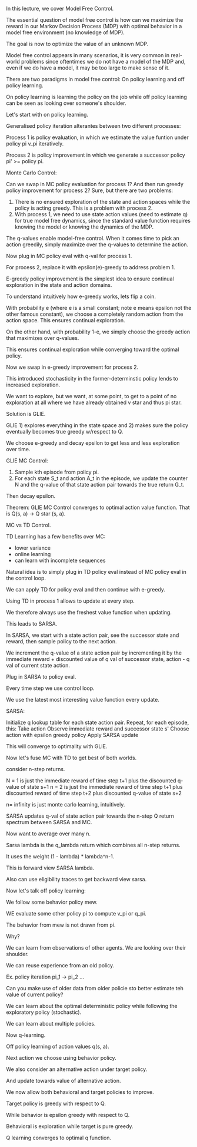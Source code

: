 In this lecture, we cover Model Free Control. 

The essential question of model free control is how can we maximize the reward in our Markov Decision Process (MDP) with optimal behavior in a model free environment
(no knowledge of MDP). 

The goal is now to optimize the value of an unknown MDP. 

Model free control appears in many scenarios, it is very common in real-world problems since oftentimes we do not have a model of the MDP and, even if we do have a model,
it may be too large to make sense of it. 

There are two paradigms in model free control: On policy learning and off policy learning.

On policy learning is learning the policy on the job while off policy learning can be seen as looking over someone's shoulder. 

Let's start with on policy learning. 

Generalised policy iteration alterantes between two different processes:

Process 1 is policy evaluation, in which we estimate the value funtion under policy pi v_pi iteratively.

Process 2 is policy improvement in which we generate a successor policy pi' >= policy pi. 

Monte Carlo Control:

Can we swap in MC policy evaluation for process 1? And then run greedy policy improvement for process 2? Sure, but there are two problems:

1. There is no ensured exploration of the state and action spaces while the policy is acting greedy. This is a problem with process 2. 
2. With process 1, we need to use state action values (need to estimate q) for true model free dynamics, since the standard value function requires knowing the model or 
knowing the dynamics of the MDP. 

The q-values enable model-free control. When it comes time to pick an action greedily, simply maximize over the q-values to determine the action. 

Now plug in MC policy eval with q-val for process 1. 

For process 2, replace it with epsilon(e)-greedy to address problem 1. 

E-greedy policy improvement is the simplest idea to ensure continual exploration in the state and action domains. 

To understand intuitively how e-greedy works, lets flip a coin. 

With probability e (where e is a small constant;  note e means epsilon not the other famous constant), we choose a completely random action from the action space.
This ensures continual exploration. 

On the other hand, with probability 1-e, we simply choose the greedy action that maximizes over q-values. 

This ensures continual exploration while converging toward the optimal policy. 

Now we swap in e-greedy improvement for process 2. 

This introduced stochasticity in the former-determinstic policy lends to increased exploration. 

We want to explore, but we want, at some point, to get to a point of no exploration at all where we have already obtained v star and thus pi star. 

Solution is GLIE. 

GLIE 1) explores everything in the state space and 2) makes sure the policy eventually becomes true greedy w/respect to Q. 

We choose e-greedy and decay epsilon to get less and less exploration over time. 

GLIE MC Control:

1) Sample kth episode from policy pi.
2) For each state S_t and action A_t in the episode, we update the counter N and the q-value of that state action pair towards the true return G_t. 

Then decay epsilon.

Theorem: GLIE MC Control converges to optimal action value function. That is Q(s, a) -> Q star (s, a).

MC vs TD Control.

TD Learning has a few benefits over MC:

- lower variance
- online learning
- can learn with incomplete sequences

Natural idea is to simply plug in TD policy eval instead of MC policy eval in the control loop. 

We can apply TD for policy eval and then continue with e-greedy. 

Using TD in process 1 allows to update at every step. 

We therefore always use the freshest value function when updating. 

This leads to SARSA.

In SARSA, we start with a state action pair, see the successor state and reward, then sample policy to the next action. 

We increment the q-value of a state action pair by incrementing it by the immediate reward + discounted value of q val of successor state, action - q val of current state
action. 

Plug in SARSA to policy eval. 

Every time step we use control loop. 

We use the latest most interesting value function every update. 

SARSA:

Initialize q lookup table for each state action pair.
Repeat, for each episode, this:
Take action
Observe immediate reward and successor state s'
Choose action with epsilon greedy policy
Apply SARSA update

This will converge to optimality with GLIE. 

Now let's fuse MC with TD to get best of both worlds. 

consider n-step returns. 

N = 1 is just the immediate reward of time step t+1 plus the discounted q-value of state s+1
n = 2 is just the immediate reward of time step t+1 plus discounted reward of time step t+2 plus discounted q-value of state s+2

n= infinity is just monte carlo learning, intuitively. 

SARSA updates q-val of state action pair towards the n-step Q return spectrum between SARSA and MC.

Now want to average over many n.

Sarsa lambda is the q_lambda return which combines all n-step returns.

It uses the weight (1 - lambda) * lambda^n-1.

This is forward view SARSA lambda. 

Also can use eligibility traces to get backward view sarsa. 

Now let's talk off policy learning:

We follow some behavior policy mew. 

WE evaluate some other policy pi to compute v_pi or q_pi.

The behavior from mew is not drawn from pi. 

Why? 

We can learn from observations of other agents. We are looking over their shoulder. 

We can reuse experience from an old policy. 

Ex. policy iteration pi_1 -> pi_2 ...

Can you make use of older data from older policie sto better estimate teh value of current policy? 

We can learn about the optimal deterministic policy while following the exploratory policy (stochastic). 

We can learn about multiple policies. 

Now q-learning. 

Off policy learning of action values q(s, a). 

Next action we choose using behavior policy. 

We also consider an alternative action under target policy. 

And update towards value of alternative action. 

We now allow both behavioral and target policies to improve. 

Target policy is greedy with respect to Q. 

While behavior is epsilon greedy with respect to Q. 

Behavioral is exploration while target is pure greedy. 

Q learning converges to optimal q function. 
